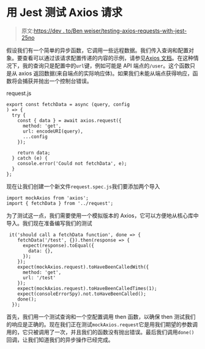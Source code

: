 # 用 Jest 测试 Axios 请求

> 原文:[https://dev . to/Ben weiser/testing-axios-requests-with-jest-25no](https://dev.to/benweiser/testing-axios-requests-with-jest-25no)

假设我们有一个简单的异步函数，它调用一些远程数据。我们传入查询和配置对象。要查看可以通过该请求配置传递的内容的示例，请参见[Axios 文档](https://github.com/axios/axios#request-config)。在这种情况下，我的查询只是配置中的`url`键，例如可能是 API 端点的`/user`。这个函数只是从 axios 返回数据(来自端点的实际响应体)。如果我们未能从端点获得响应，函数将会捕获并抛出一个控制台错误。

request.js

```
export const fetchData = async (query, config
) => {
  try {
    const { data } = await axios.request({
      method: 'get',
      url: encodeURI(query),
      ...config
    });

    return data;
  } catch (e) {
    console.error('Could not fetchData', e);
  }
}; 
```

现在让我们创建一个新文件`request.spec.js`我们要添加两个导入

```
import mockAxios from 'axios';
import { fetchData } from '../request'; 
```

为了测试这一点，我们需要使用一个模拟版本的 Axios，它可以方便地从核心库中导入。我们现在准备编写我们的测试

```
 it('should call a fetchData function', done => {
    fetchData('/test', {}).then(response => {
      expect(response).toEqual({
        data: {},
      });
    });
    expect(mockAxios.request).toHaveBeenCalledWith({
      method: 'get',
      url: '/test'
    });
    expect(mockAxios.request).toHaveBeenCalledTimes(1);
    expect(consoleErrorSpy).not.toHaveBeenCalled();
    done();
  }); 
```

首先，我们用一个测试查询和一个空配置调用 then 函数，以确保 then 测试我们的响应是正确的。现在我们正在测试`mockAxios.request`它是用我们期望的参数调用的，它只被调用了一次，并且我们的函数没有抛出错误。最后我们调用`done()`回调，让我们知道我们的异步操作已经完成。